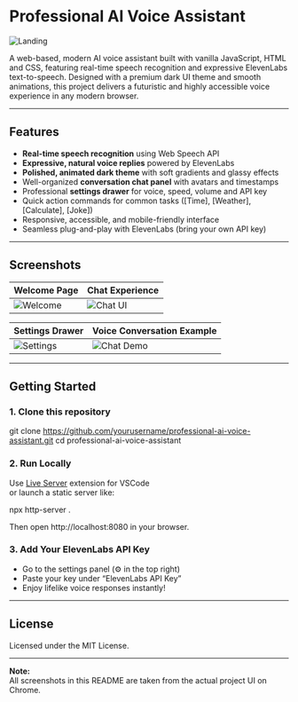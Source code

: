 # Professional AI Voice Assistant

![Landing](v2.jpg)

A web-based, modern AI voice assistant built with vanilla JavaScript, HTML and CSS, featuring real-time speech recognition and expressive ElevenLabs text-to-speech. Designed with a premium dark UI theme and smooth animations, this project delivers a futuristic and highly accessible voice experience in any modern browser.

---

## Features

- **Real-time speech recognition** using Web Speech API  
- **Expressive, natural voice replies** powered by ElevenLabs  
- **Polished, animated dark theme** with soft gradients and glassy effects  
- Well-organized **conversation chat panel** with avatars and timestamps  
- Professional **settings drawer** for voice, speed, volume and API key  
- Quick action commands for common tasks ([Time], [Weather], [Calculate], [Joke])  
- Responsive, accessible, and mobile-friendly interface  
- Seamless plug-and-play with ElevenLabs (bring your own API key)  

---

## Screenshots

| Welcome Page                              | Chat Experience                                 |
|--------------------------------------------|-------------------------------------------------|
| ![Welcome](v2.jpg)                        | ![Chat UI](v1.jpg)                              |

| Settings Drawer                           | Voice Conversation Example                      |
|--------------------------------------------|-------------------------------------------------|
| ![Settings](v3.jpg)                       | ![Chat Demo](v4.jpg)                            |

---

## Getting Started

### 1. Clone this repository
git clone https://github.com/yourusername/professional-ai-voice-assistant.git
cd professional-ai-voice-assistant

### 2. Run Locally
Use [Live Server](https://marketplace.visualstudio.com/items?itemName=ritwickdey.LiveServer) extension for VSCode  
or launch a static server like:

npx http-server .

Then open http://localhost:8080 in your browser.

### 3. Add Your ElevenLabs API Key
- Go to the settings panel (⚙️ in the top right)
- Paste your key under “ElevenLabs API Key”
- Enjoy lifelike voice responses instantly!

---

## License

Licensed under the MIT License.

---

**Note:**  
All screenshots in this README are taken from the actual project UI on Chrome.

